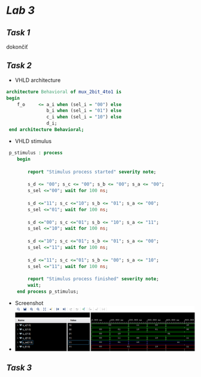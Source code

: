 # *Lab 3*
## *Task 1*

dokončiť

## *Task 2*
- VHLD architecture

```vhdl
architecture Behavioral of mux_2bit_4to1 is
begin
    f_o     <= a_i when (sel_i = "00") else
               b_i when (sel_i = "01") else
               c_i when (sel_i = "10") else
               d_i;
 end architecture Behavioral;

```

- VHLD stimulus

```vhdl
 p_stimulus : process
    begin
        
        report "Stimulus process started" severity note;
        
        s_d <= "00"; s_c <= "00"; s_b <= "00"; s_a <= "00"; 
        s_sel <="00"; wait for 100 ns;
             
        s_d <="11"; s_c <="10"; s_b <= "01"; s_a <= "00"; 
        s_sel <="01"; wait for 100 ns;
       
        s_d <="00"; s_c <="01"; s_b <= "10"; s_a <= "11"; 
        s_sel <="10"; wait for 100 ns;
        
        s_d <="10"; s_c <="01"; s_b <= "01"; s_a <= "00"; 
        s_sel <="11"; wait for 100 ns;
       
        s_d <="11"; s_c <="01"; s_b <= "00"; s_a <= "10"; 
        s_sel <="11"; wait for 100 ns;
       
        report "Stimulus process finished" severity note;
        wait;
    end process p_stimulus;

```
- Screenshot 
- ![Signals](Images/signals.png)


## *Task 3*




